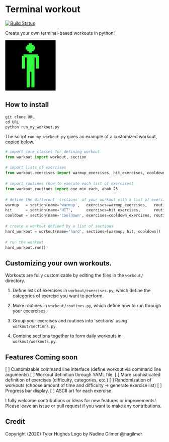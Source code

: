 # Terminal workout 
[![Build Status](url)](https://travis-ci.com/twhughes/workout)

Create your own terminal-based workouts in python!

![](img/jumping-jack-160.gif)

<!-- <img src="/img/logo.png" title="logo" alt="logo"> -->

## How to install

    git clone URL
    cd URL
    python run_my_workout.py

The script `run_my_workout.py` gives an example of a customized workout, copied below.

```python
# import core classes for defining workout
from workout import workout, section

# import lists of exercises
from workout.exercises import warmup_exercises, hit_exercises, cooldown_exercises

# import routines (how to execute each list of exercises)
from workout.routines import one_min_each, abab_25

# define the different `sections` of your workout with a list of exercises and a routine for running them
warmup   = section(name='warmup',   exercises=warmup_exercises,   routine=one_min_each)
hit      = section(name='HIT',      exercises=hit_exercises,      routine=abab_25)
cooldown = section(name='cooldown', exercises=cooldown_exercises, routine=one_min_each)

# create a workout defined by a list of sections
hard_workout = workout(name='hard', sections=[warmup, hit, cooldown])

# run the workout
hard_workout.run()
```

## Customizing your own workouts.

Workouts are fully customizable by editing the files in the `workout/` directory.

1.  Define lists of exercises in `workout/exercises.py`, which define the categories of exercise you want to perform.

2.  Make routines in `workout/routines.py`, which define how to run through your excercises.

3.  Group your exercises and routines into 'sections' using `workout/sections.py`.

4.  Combine sections together to form daily workouts in `workout/workouts.py`.

## Features Coming soon

[ ] Customizable command line interface (define workout via command line arguments)
[ ] Workout definition through YAML file.
[ ] More sophisticated definition of exercises (difficulty, categories, etc.)
[ ] Randomization of workouts (choose amount of time and difficulty -> generate exercise list)
[ ] Progress bar display.
[ ] ASCII art for each exercise.

I fully welcome contributions or ideas for new features or improvements!  Please leave an issue or pull request if you want to make any contributions.

## Credit

Copyright (2020) Tyler Hughes
Logo by Nadine Gilmer @nagilmer


